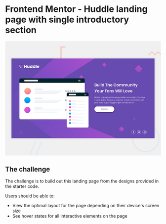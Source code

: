 # Frontend Mentor - Huddle landing page with single introductory section

![Design preview for the Huddle landing page with single introductory section](./design/desktop-preview.jpg)

## The challenge

The challenge is to build out this landing page from the designs provided in the starter code.

Users should be able to:

-   View the optimal layout for the page depending on their device's screen size
-   See hover states for all interactive elements on the page
